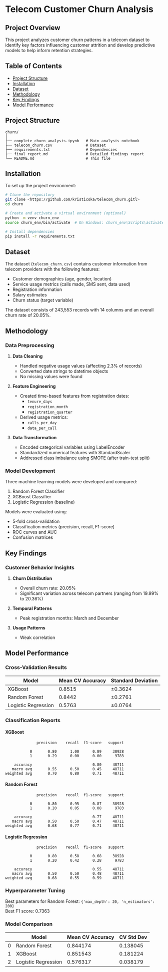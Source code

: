 # Telecom Customer Churn Analysis

## Project Overview
This project analyzes customer churn patterns in a telecom dataset to identify key factors influencing customer attrition and develop predictive models to help inform retention strategies.

## Table of Contents
- [Project Structure](#project-structure)
- [Installation](#installation)
- [Dataset](#dataset)
- [Methodology](#methodology)
- [Key Findings](#key-findings)
- [Model Performance](#model-performance)


## Project Structure
```
churn/
│
├── complete_churn_analysis.ipynb   # Main analysis notebook
├── telecom_churn.csv               # Dataset
├── requirements.txt                # Dependencies
├── final_report.md                 # Detailed findings report
└── README.md                       # This file
```

## Installation
To set up the project environment:

```bash
# Clone the repository
git clone <https://github.com/kristicoka/telecom_churn.gitl>
cd churn

# Create and activate a virtual environment (optional)
python -m venv churn_env
source churn_env/bin/activate  # On Windows: churn_env\Scripts\activate

# Install dependencies
pip install -r requirements.txt
```

## Dataset
The dataset (`telecom_churn.csv`) contains customer information from telecom providers with the following features:
- Customer demographics (age, gender, location)
- Service usage metrics (calls made, SMS sent, data used)
- Registration information
- Salary estimates
- Churn status (target variable)

The dataset consists of 243,553 records with 14 columns and an overall churn rate of 20.05%.

## Methodology

### Data Preprocessing
1. **Data Cleaning**
   - Handled negative usage values (affecting 2.3% of records)
   - Converted date strings to datetime objects
   - No missing values were found

2. **Feature Engineering**
   - Created time-based features from registration dates:
     - `tenure_days`
     - `registration_month`
     - `registration_quarter`
   - Derived usage metrics:
     - `calls_per_day`
     - `data_per_call`

3. **Data Transformation**
   - Encoded categorical variables using LabelEncoder
   - Standardized numerical features with StandardScaler
   - Addressed class imbalance using SMOTE (after train-test split)

### Model Development
Three machine learning models were developed and compared:
1. Random Forest Classifier
2. XGBoost Classifier
3. Logistic Regression (baseline)

Models were evaluated using:
- 5-fold cross-validation
- Classification metrics (precision, recall, F1-score)
- ROC curves and AUC
- Confusion matrices

## Key Findings

### Customer Behavior Insights
1. **Churn Distribution**
   - Overall churn rate: 20.05%
   - Significant variation across telecom partners (ranging from 19.99% to 20.36%)

2. **Temporal Patterns**
   - Peak registration months: March and December

3. **Usage Patterns**
   - Weak correlation 


## Model Performance

### Cross-Validation Results
| Model | Mean CV Accuracy | Standard Deviation |
|-------|-----------------|-------------------|
| XGBoost | 0.8515 | ±0.3624 |
| Random Forest | 0.8442 | ±0.2761 |
| Logistic Regression | 0.5763 | ±0.0764 |

### Classification Reports

#### XGBoost
```
              precision    recall  f1-score   support

           0       0.80      1.00      0.89     38928
           1       0.29      0.00      0.00      9783

    accuracy                           0.80     48711
   macro avg       0.55      0.50      0.45     48711
weighted avg       0.70      0.80      0.71     48711
```

#### Random Forest
```
              precision    recall  f1-score   support

           0       0.80      0.95      0.87     38928
           1       0.20      0.05      0.08      9783

    accuracy                           0.77     48711
   macro avg       0.50      0.50      0.47     48711
weighted avg       0.68      0.77      0.71     48711
```

#### Logistic Regression
```
              precision    recall  f1-score   support

           0       0.80      0.58      0.68     38928
           1       0.20      0.42      0.28      9783

    accuracy                           0.55     48711
   macro avg       0.50      0.50      0.48     48711
weighted avg       0.68      0.55      0.59     48711
```

### Hyperparameter Tuning
Best parameters for Random Forest: `{'max_depth': 20, 'n_estimators': 200}`  
Best F1 score: 0.7363

### Model Comparison

| | Model | Mean CV Accuracy | CV Std Dev |
|---|-------------|-----------------|------------|
| 0 | Random Forest | 0.844174 | 0.138045 |
| 1 | XGBoost | 0.851543 | 0.181224 |
| 2 | Logistic Regression | 0.576317 | 0.038179 |
